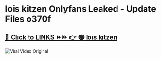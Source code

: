 
 # lois kitzen Onlyfans Leaked - Update Files o370f

## <h2><a href="https://clipsfans.com/lois_kitzen&ref=git">🔗 Click to LINKS ⏩⏩ 👉 🟢 lois kitzen </a></h2>

<a href="https://clipsfans.com/lois_kitzen&ref=git" rel="nofollow" data-target="animated-image.originalLink"><img src="https://i.ibb.co.com/xMMVF88/686577567.gif" alt="Viral Video Original" style="max-width: 100%; display: inline-block;" data-target="animated-image.originalImage"></a>

